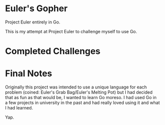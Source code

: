 # Euler's Gopher
Project Euler entirely in Go.

This is my attempt at Project Euler to challenge myself to use Go.

# Completed Challenges

# Final Notes
Originally this project was intended to use a unique language for each problem (coined: Euler's Grab Bag/Euler's Melting Pot) but I had decided that as fun as that would be, I wanted to learn Go moreso. I had used Go in a few projects in university in the past and had really loved using it and what I had learned.

Yap. 
